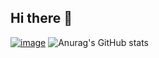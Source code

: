 ## Hi there 👋
[![image](https://github.com/user-attachments/assets/af09f3c5-230b-4760-8799-318c65d14f63)](https://raw.githubusercontent.com/BEPb/BEPb/output/github-contribution-grid-snake.svg)
![Anurag's GitHub stats](https://github-readme-stats.vercel.app/api?username=plwanfeng)


<!--
**plwanfeng/plwanfeng** is a ✨ _special_ ✨ repository because its `README.md` (this file) appears on your GitHub profile.

Here are some ideas to get you started:

- 🔭 I’m currently working on ...
- 🌱 I’m currently learning ...
- 👯 I’m looking to collaborate on ...
- 🤔 I’m looking for help with ...
- 💬 Ask me about ...
- 📫 How to reach me: ...
- 😄 Pronouns: ...
- ⚡ Fun fact: ...
-->
